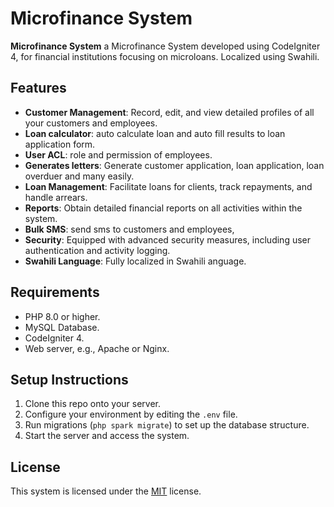 # Microfinance System

**Microfinance System** a Microfinance System developed using CodeIgniter 4, for financial institutions focusing on microloans. Localized using Swahili.

## Features

- **Customer Management**: Record, edit, and view detailed profiles of all your customers and employees.
- **Loan calculator**: auto calculate loan and auto fill results to loan application form.
- **User ACL**: role and permission of employees.
- **Generates letters**: Generate customer application, loan application, loan overduer and many easily.
- **Loan Management**: Facilitate loans for clients, track repayments, and handle arrears.
- **Reports**: Obtain detailed financial reports on all activities within the system.
- **Bulk SMS**: send sms to customers and employees,
- **Security**: Equipped with advanced security measures, including user authentication and activity logging.
- **Swahili Language**: Fully localized in Swahili anguage.

## Requirements

- PHP 8.0 or higher.
- MySQL Database.
- CodeIgniter 4.
- Web server, e.g., Apache or Nginx.

## Setup Instructions

1. Clone this repo onto your server.
2. Configure your environment by editing the `.env` file.
3. Run migrations (`php spark migrate`) to set up the database structure.
4. Start the server and access the system.


## License

This system is licensed under the [MIT](LICENSE) license.
